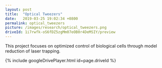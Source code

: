 ```yaml
---
layout: post
title:  "Optical Tweezers"
date:   2019-03-25 19:02:34 +0800
permalink: optical_tweezers
picture: /images/research/optical_tweezers.png
driveId: 1i7rwfk-oS6fDZ5zgMm07eOB0r4DeMSIY/preview
---
```


This project focuses on optimized control of biological cells through model reduction of laser trapping. 

{% include googleDrivePlayer.html id=page.driveId %}

